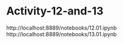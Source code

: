 # Activity-12-and-13
http://localhost:8889/notebooks/12.01.ipynb
http://localhost:8889/notebooks/13.01.ipynb
